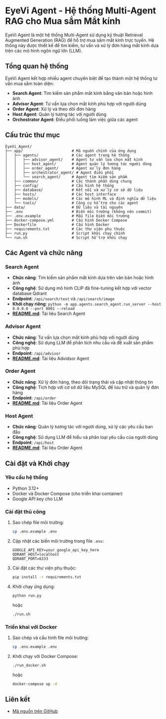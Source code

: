 # EyeVi Agent - Hệ thống Multi-Agent RAG cho Mua sắm Mắt kính

EyeVi Agent là một hệ thống Multi-Agent sử dụng kỹ thuật Retrieval Augmented Generation (RAG) để hỗ trợ mua sắm mắt kính trực tuyến. Hệ thống này được thiết kế để tìm kiếm, tư vấn và xử lý đơn hàng mắt kính dựa trên các mô hình ngôn ngữ lớn (LLM).

## Tổng quan hệ thống

EyeVi Agent kết hợp nhiều agent chuyên biệt để tạo thành một hệ thống tư vấn mua sắm toàn diện:

- **Search Agent**: Tìm kiếm sản phẩm mắt kính bằng văn bản hoặc hình ảnh
- **Advisor Agent**: Tư vấn lựa chọn mắt kính phù hợp với người dùng
- **Order Agent**: Xử lý và theo dõi đơn hàng
- **Host Agent**: Quản lý tương tác với người dùng
- **Orchestrator Agent**: Điều phối luồng làm việc giữa các agent

## Cấu trúc thư mục

```
EyeVi_Agent/
├── app/                      # Mã nguồn chính của ứng dụng
│   ├── agents/               # Các agent trong hệ thống
│   │   ├── advisor_agent/    # Agent tư vấn lựa chọn mắt kính
│   │   ├── host_agent/       # Agent quản lý tương tác người dùng
│   │   ├── order_agent/      # Agent xử lý đơn hàng
│   │   ├── orchestrator_agent/ # Agent điều phối
│   │   └── search_agent/     # Agent tìm kiếm sản phẩm
│   ├── common/               # Các thành phần dùng chung
│   ├── config/               # Cấu hình hệ thống
│   ├── database/             # Kết nối và xử lý cơ sở dữ liệu
│   ├── hosts/                # Các host interface
│   ├── models/               # Các mô hình ML và định nghĩa dữ liệu
│   └── tools/                # Công cụ hỗ trợ cho các agent
├── data/                     # Dữ liệu và tài nguyên
├── .env                      # Biến môi trường (không nên commit)
├── .env.example              # Mẫu file biến môi trường
├── docker-compose.yml        # Cấu hình Docker Compose
├── Dockerfile                # Cấu hình Docker
├── requirements.txt          # Các thư viện phụ thuộc
├── run.py                    # Script khởi chạy chính
└── run.sh                    # Script hỗ trợ khởi chạy
```

## Các Agent và chức năng

### Search Agent

- **Chức năng**: Tìm kiếm sản phẩm mắt kính dựa trên văn bản hoặc hình ảnh
- **Công nghệ**: Sử dụng mô hình CLIP đã fine-tuning kết hợp với vector database Qdrant
- **Endpoint**: `/api/search/text` và `/api/search/image`
- **Khởi chạy riêng**: `python -m app.agents.search_agent.run_server --host 0.0.0.0 --port 8001 --reload`
- **[README.md](app/agents/search_agent/README.md)**: Tài liệu Search Agent

### Advisor Agent

- **Chức năng**: Tư vấn lựa chọn mắt kính phù hợp với người dùng
- **Công nghệ**: Sử dụng LLM để phân tích nhu cầu và đề xuất sản phẩm phù hợp
- **Endpoint**: `/api/advisor`
- **[README.md](app/agents/advisor_agent/README.md)**: Tài liệu Advidsor Agent

### Order Agent

- **Chức năng**: Xử lý đơn hàng, theo dõi trạng thái và cập nhật thông tin
- **Công nghệ**: Tích hợp với cơ sở dữ liệu MySQL để lưu trữ và quản lý đơn hàng
- **Endpoint**: `/api/order`
- **[README.md](app/agents/order_agent/README.md)**: Tài liệu Order Agent

### Host Agent

- **Chức năng**: Quản lý tương tác với người dùng, xử lý các yêu cầu ban đầu
- **Công nghệ**: Sử dụng LLM để hiểu và phân loại yêu cầu của người dùng
- **Endpoint**: `/api/host`
- **[README.md](app/agents/host_agent/README.md)**: Tài liệu Order Agent

## Cài đặt và Khởi chạy

### Yêu cầu hệ thống

- Python 3.12+
- Docker và Docker Compose (cho triển khai container)
- Google API key cho LLM

### Cài đặt thủ công

1. Sao chép file môi trường:
   ```bash
   cp .env.example .env
   ```

2. Cập nhật các biến môi trường trong file `.env`:
   ```
   GOOGLE_API_KEY=your_google_api_key_here
   QDRANT_HOST=localhost
   QDRANT_PORT=6333
   ```

3. Cài đặt các thư viện phụ thuộc:
   ```bash
   pip install -r requirements.txt
   ```

4. Khởi chạy ứng dụng:
   ```bash
   python run.py
   ```
   
   hoặc
   
   ```bash
   ./run.sh
   ```

### Triển khai với Docker

1. Sao chép và cấu hình file môi trường:
   ```bash
   cp .env.example .env
   ```

2. Khởi chạy với Docker Compose:
   ```bash
   ./run_docker.sh
   ```
   
   hoặc
   
   ```bash
   docker-compose up -d
   ```

## Liên kết

- [Mã nguồn trên GitHub](https://github.com/mthangit/Multi-Agents/tree/main/EyeVi_Agent)

